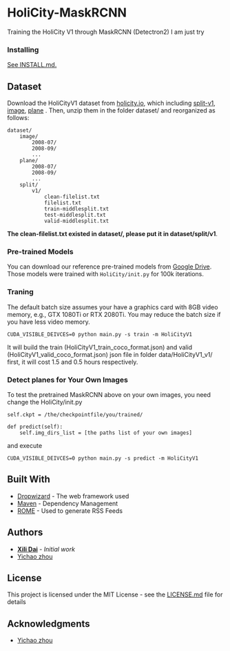 # HoliCity-MaskRCNN

Training the HoliCity V1 through MaskRCNN (Detectron2)
I am just try



### Installing


[See INSTALL.md.](https://github.com/facebookresearch/detectron2/blob/master/INSTALL.md)



## Dataset

Download the HoliCityV1 dataset from [holicity.io](https://people.eecs.berkeley.edu/~zyc/holicity/), 
which including [split-v1](https://drive.google.com/file/d/1Uypum27IGCxIn4JQkgWJoKhhEmh3x_WS/view), [image](https://drive.google.com/file/d/11-u2uUzBJeKDT3sGz0K-wHJtLXY4NzJD/view), [plane](https://drive.google.com/file/d/1Q3bAl66US_ZfJ_QcaSNoJ6AqnfNBqyd4/view) . 
Then, unzip them in the folder dataset/ and reorganized as follows:
```
dataset/
    image/
        2008-07/
        2008-09/
        ...
    plane/
        2008-07/
        2008-09/
        ...
    split/
        v1/
            clean-filelist.txt
            filelist.txt
            train-middlesplit.txt
            test-middlesplit.txt
            valid-middlesplit.txt
```
**The clean-filelist.txt existed in dataset/, please put it in dataset/split/v1**. 


### Pre-trained Models

You can download our reference pre-trained models from [Google Drive](https://drive.google.com/drive/folders/1GBvZ-V_Bzanwa_RFZjReTtd6cdeT0hCb?usp=sharing). 
Those models were trained with `HoliCity/init.py` for 100k iterations.

### Traning

The default batch size assumes your have a graphics card with 8GB video memory, e.g., GTX 1080Ti or RTX 2080Ti. 
You may reduce the batch size if you have less video memory.

```
CUDA_VISIBLE_DEIVCES=0 python main.py -s train -m HoliCityV1
```
It will build the train (HoliCityV1_train_coco_format.json) and valid (HoliCityV1_valid_coco_format.json) json file 
in folder data/HoliCityV1_v1/ first, it will cost 1.5 and 0.5 hours respectively.

### Detect planes for Your Own Images
To test the pretrained MaskRCNN above on your own images, you need change the HoliCity/init.py
```
self.ckpt = /the/checkpointfile/you/trained/

def predict(self):
    self.img_dirs_list = [the paths list of your own images]
``` 
 
and execute
```
CUDA_VISIBLE_DEIVCES=0 python main.py -s predict -m HoliCityV1
```


## Built With

* [Dropwizard](http://www.dropwizard.io/1.0.2/docs/) - The web framework used
* [Maven](https://maven.apache.org/) - Dependency Management
* [ROME](https://rometools.github.io/rome/) - Used to generate RSS Feeds


## Authors

* [**Xili Dai**](https://github.com/Delay-Xili) - *Initial work*
* [Yichao zhou](https://github.com/zhou13)

## License

This project is licensed under the MIT License - see the [LICENSE.md](LICENSE.md) file for details

## Acknowledgments

* [Yichao zhou](https://github.com/zhou13)


